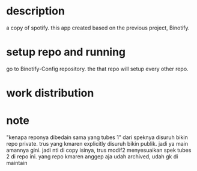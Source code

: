 # description

a copy of spotify. this app created based on the previous project, Binotify.

# setup repo and running

go to Binotify-Config repository. the that repo will setup every other repo.

# work distribution

# note

"kenapa reponya dibedain sama yang tubes 1"
dari speknya disuruh bikin repo private. trus yang kmaren explicitly disuruh bikin publik. jadi ya main amannya gini. jadi nti di copy isinya, trus modif2 menyesuaikan spek tubes 2 di repo ini. yang repo kmaren anggep aja udah archived, udah gk di maintain
